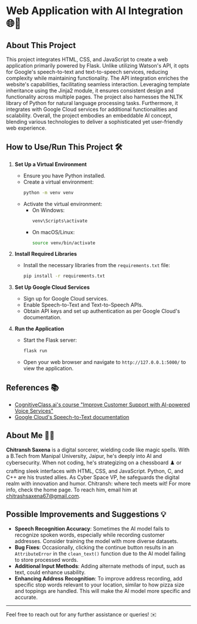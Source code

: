 # Web Application with AI Integration 🌐🤖

## About This Project

This project integrates HTML, CSS, and JavaScript to create a web application primarily powered by Flask. Unlike utilizing Watson's API, it opts for Google's speech-to-text and text-to-speech services, reducing complexity while maintaining functionality. The API integration enriches the website's capabilities, facilitating seamless interaction. Leveraging template inheritance using the Jinja2 module, it ensures consistent design and functionality across multiple pages. The project also harnesses the NLTK library of Python for natural language processing tasks. Furthermore, it integrates with Google Cloud services for additional functionalities and scalability. Overall, the project embodies an embeddable AI concept, blending various technologies to deliver a sophisticated yet user-friendly web experience.

## How to Use/Run This Project 🛠️

1. **Set Up a Virtual Environment**
    - Ensure you have Python installed.
    - Create a virtual environment:
      ```bash
      python -m venv venv
      ```
    - Activate the virtual environment:
      - On Windows:
        ```bash
        venv\Scripts\activate
        ```
      - On macOS/Linux:
        ```bash
        source venv/bin/activate
        ```

2. **Install Required Libraries**
    - Install the necessary libraries from the `requirements.txt` file:
      ```bash
      pip install -r requirements.txt
      ```

3. **Set Up Google Cloud Services**
    - Sign up for Google Cloud services.
    - Enable Speech-to-Text and Text-to-Speech APIs.
    - Obtain API keys and set up authentication as per Google Cloud's documentation.

4. **Run the Application**
    - Start the Flask server:
      ```bash
      flask run
      ```
    - Open your web browser and navigate to `http://127.0.0.1:5000/` to view the application.

## References 📚

- [CognitiveClass.ai's course "Improve Customer Support with AI-powered Voice Services"](https://cognitiveclass.ai/)
- [Google Cloud's Speech-to-Text documentation](https://cloud.google.com/speech-to-text/docs)

## About Me 👨‍💻

**Chitransh Saxena** is a digital sorcerer, wielding code like magic spells. With a B.Tech from Manipal University, Jaipur, he's deeply into AI and cybersecurity. When not coding, he's strategizing on a chessboard ♟️ or crafting sleek interfaces with HTML, CSS, and JavaScript. Python, C, and C++ are his trusted allies. As Cyber Space VP, he safeguards the digital realm with innovation and humor. Chitransh: where tech meets wit! For more info, check the home page. To reach him, email him at chitrashsaxena67@gmail.com.

## Possible Improvements and Suggestions 💡

- **Speech Recognition Accuracy**: Sometimes the AI model fails to recognize spoken words, especially while recording customer addresses. Consider training the model with more diverse datasets.
- **Bug Fixes**: Occasionally, clicking the continue button results in an `AttributeError` in the `clean_text()` function due to the AI model failing to store processed words.
- **Additional Input Methods**: Adding alternate methods of input, such as text, could enhance usability.
- **Enhancing Address Recognition**: To improve address recording, add specific stop words relevant to your location, similar to how pizza size and toppings are handled. This will make the AI model more specific and accurate.

---

Feel free to reach out for any further assistance or queries! ✉️
